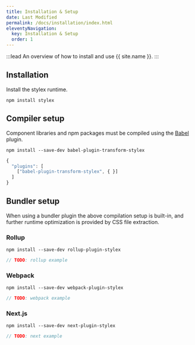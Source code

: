 ```yaml
---
title: Installation & Setup
date: Last Modified
permalink: /docs/installation/index.html
eleventyNavigation:
  key: Installation & Setup
  order: 1
---
```


:::lead
An overview of how to install and use {{ site.name }}.
:::

## Installation

Install the stylex runtime.

```shell
npm install stylex
```

## Compiler setup

Component libraries and npm packages must be compiled using the [Babel](https://babeljs.io/) plugin.

```shell
npm install --save-dev babel-plugin-transform-stylex
```

```js
{
  "plugins": [
    ["babel-plugin-transform-stylex", { }]
  ]
}
```

## Bundler setup

When using a bundler plugin the above compilation setup is built-in, and further runtime optimization is provided by CSS file extraction.


### Rollup

```shell
npm install --save-dev rollup-plugin-stylex
```

```js
// TODO: rollup example
```

### Webpack

```shell
npm install --save-dev webpack-plugin-stylex
```

```js
// TODO: webpack example
```

### Next.js

```shell
npm install --save-dev next-plugin-stylex
```

```js
// TODO: next example
```
